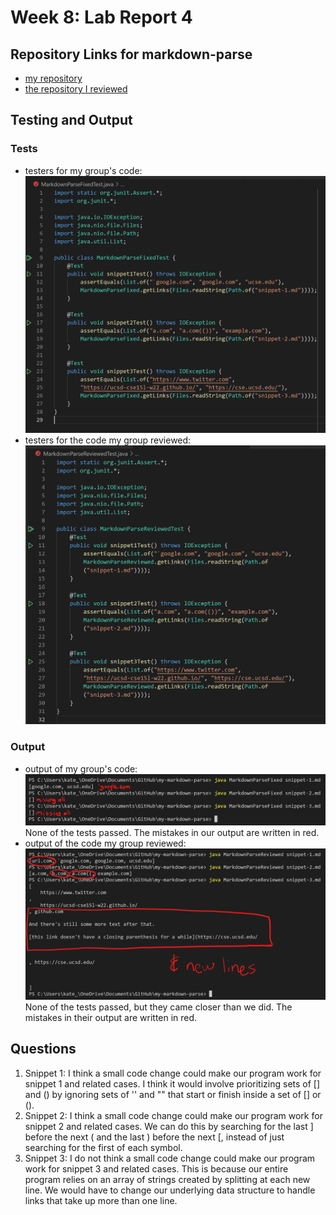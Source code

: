 # Week 8: Lab Report 4  
## Repository Links for markdown-parse  
- [my repository](https://github.com/kate-romero/my-markdown-parse)  
- [the repository I reviewed](https://github.com/Stocktocon/markdown-parse)  
## Testing and Output
### Tests
- testers for my group's code:  
![myTests](myTests.png)  
- testers for the code my group reviewed:  
![yourTests](yourTests.png)  
### Output
- output of my group's code:  
![myResults](myResults.png)  
None of the tests passed. The mistakes in our output are written in red.  
- output of the code my group reviewed:
![yourResults](yourResults.png)  
None of the tests passed, but they came closer than we did. The mistakes in their output are written in red.  
## Questions
1) Snippet 1: I think a small code change could make our program work for snippet 1 and related cases. I think it would involve prioritizing sets of [] and () by ignoring sets of '' and "" that start or finish inside a set of [] or ().  
2) Snippet 2: I think a small code change could make our program work for snippet 2 and related cases. We can do this by searching for the last ] before the next ( and the last ) before the next [, instead of just searching for the first of each symbol.  
3) Snippet 3: I do not think a small code change could make our program work for snippet 3 and related cases. This is because our entire program relies on an array of strings created by splitting at each new line. We would have to change our underlying data structure to handle links that take up more than one line.